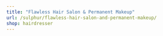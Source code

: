 ```yaml
---
title: "Flawless Hair Salon & Permanent Makeup"
url: /sulphur/flawless-hair-salon-and-permanent-makeup/
shop: hairdresser
---
```

